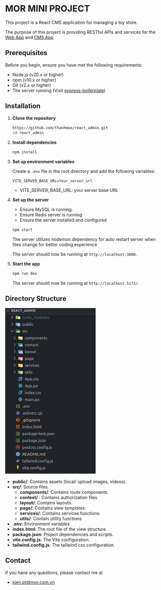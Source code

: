 # MOR MINI PROJECT

This project is a React CMS application for managing a toy store.

The purpose of this project is providing RESTful APIs and services for the [Web App](https://github.com/thanhmoe/Reactjs_Lego_Eshop.git) and [CMS App](https://github.com/thanhmoe/react_admin.git)

## Prerequisites

Before you begin, ensure you have met the following requirements:

- Node.js (v20.x or higher)
- npm (v10.x or higher)
- Git (v2.x or higher)
- The server running (Visit [express-boilerplate](https://github.com/KienPT2607-IT/express-boilerplate.git))

## Installation

1. **Clone the repository**

   ```bash
   https://github.com/thanhmoe/react_admin.git
   cd react_admin
   ```

2. **Install dependencies**

   ```bash
   npm install
   ```

3. **Set up environment variables**

   Create a `.env` file in the root directory and add the following variables:

   ```plaintext
   VITE_SERVER_BASE_URL=Your_server_url
   ```

   - VITE_SERVER_BASE_URL: your server base URL

4. **Set up the server**

   - Ensure MySQL is running.
   - Ensure Redis server is running
   - Ensure the server installed and configured

   ```bash
   npm start
   ```

   The server utilizes nodemon dependency for auto restart server when files change for better coding experience

   The server should now be running at `http://localhost:3000`.

5. **Start the app**

   ```bash
   npm run dev
   ```

   The server should now be running at `http://localhost:5173/`.

## Directory Structure

![Project Structure](./public/images/README_DOC/folder_structure.png)

- **public/**: Contains assets (local/ upload images, videos).
- **src/**: Source files.
  - **components/**: Contains route components.
  - **context/** : Contains authorization files
  - **layout/**: Contains layouts.
  - **page/**: Contains view templates.
  - **services/**: Contains services functions.
  - **utils/**: Contain utility functions
- **.env**: Environment variables
- **index.html**: The root file of the view structure.
- **package.json**: Project dependencies and scripts.
- **vite.config.js**: The Vite configuration.
- **tailwind.config.js**: The tailwind css configuration.

## Contact

If you have any questions, please contact me at

- kien.pt@mor.com.vn

